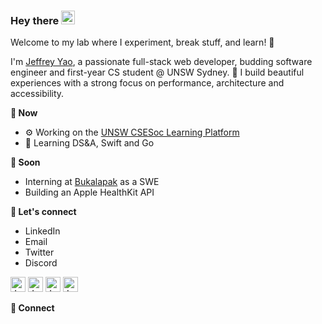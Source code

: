 ### Hey there <a href="https://jyao.me/"><img src="https://media.giphy.com/media/hvRJCLFzcasrR4ia7z/giphy.gif" width="22px"></a>

Welcome to my lab where I experiment, break stuff, and learn! 🧪

I'm [Jeffrey Yao](https://jyao.me), a passionate full-stack web developer, budding software engineer and first-year CS student @ UNSW Sydney. 🐨 I build beautiful experiences with a strong focus on performance, architecture and accessibility.

**🌄 Now**
- ⚙️ Working on the [UNSW CSESoc Learning Platform](https://github.com/csesoc/learning-platform)
- 🌱 Learning DS&A, Swift and Go

**🔭 Soon**
- Interning at [Bukalapak](https://en.wikipedia.org/wiki/Bukalapak) as a SWE
- Building an Apple HealthKit API

**💬 Let's connect**
- LinkedIn
- Email
- Twitter
- Discord

<a href="https://www.linkedin.com/in/jeffreydyao"><img alt="Jeffrey's LinkedIn" src="https://user-images.githubusercontent.com/33971845/168731220-6a8ff323-5e7e-4964-9984-6eee60ba1400.svg" width="24px"></a>
<a href="mailto: hello@jyao.me"><img alt="Jeffrey's Email" src="https://user-images.githubusercontent.com/33971845/168731216-ca77b656-4923-4a21-99b7-060eccb2feb9.svg" width="24px"></a>
<a href="https://twitter.com/jeffdyao"><img alt="Jeffrey's Twitter" src="https://user-images.githubusercontent.com/33971845/168731222-250dc7bc-0493-412d-ab68-7dfd0dd7bdd1.svg" width="24px"></a>
<a href="/" onClick="alert('Discord username: jeffy#3760')"><img alt="Jeffrey's Discord" src="https://user-images.githubusercontent.com/33971845/168731217-c9ca80a1-72e5-4298-9605-cf643ffc3549.svg" width="24px"></a>

**:link: Connect**


<!--
**jeffreydyao/jeffreydyao** is a ✨ _special_ ✨ repository because its `README.md` (this file) appears on your GitHub profile.

Here are some ideas to get you started:

- 🔭 I’m currently working on ...
- 🌱 I’m currently learning ...
- 👯 I’m looking to collaborate on ...
- 🤔 I’m looking for help with ...
- 💬 Ask me about ...
- 📫 How to reach me: ...
- 😄 Pronouns: ...
- ⚡ Fun fact: ...
-->

